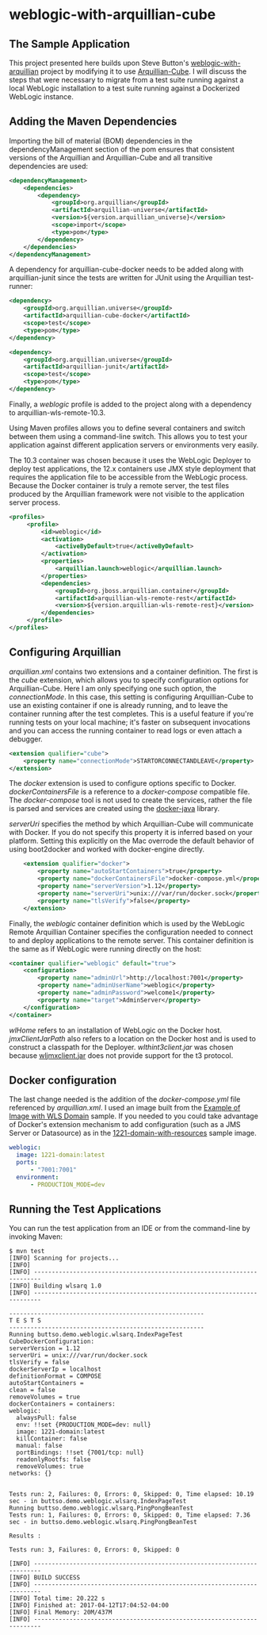 # weblogic-with-arquillian-cube

## The Sample Application
This project presented here builds upon Steve Button's [weblogic-with-arquillian](https://github.com/buttso/weblogic-with-arquillian) project by modifying it to use [Arquillian-Cube](http://arquillian.org/arquillian-cube/). I will discuss the steps that were necessary to migrate from a test suite running against a local WebLogic installation to a test suite running against a Dockerized WebLogic instance. 

## Adding the Maven Dependencies
Importing the bill of material (BOM) dependencies in the dependencyManagement section of the pom ensures that consistent versions of the Arquillian and Arquillian-Cube and all transitive dependencies are used:
```xml
<dependencyManagement>
    <dependencies>
        <dependency>
            <groupId>org.arquillian</groupId>
            <artifactId>arquillian-universe</artifactId>
            <version>${version.arquillian_universe}</version>
            <scope>import</scope>
            <type>pom</type>
        </dependency>
    </dependencies>
</dependencyManagement>
```

A dependency for arquillian-cube-docker needs to be added along with arquillian-junit since the tests are written for JUnit using the Arquillian test-runner:
```xml
<dependency>
    <groupId>org.arquillian.universe</groupId>
    <artifactId>arquillian-cube-docker</artifactId>
    <scope>test</scope>
    <type>pom</type>
</dependency>

<dependency>
    <groupId>org.arquillian.universe</groupId>
    <artifactId>arquillian-junit</artifactId>
    <scope>test</scope>
    <type>pom</type>
</dependency>
```

Finally, a *weblogic* profile is added to the project along with a dependency to arquillian-wls-remote-10.3.

Using Maven profiles allows you to define several containers and switch between them using a command-line switch. This allows you to test your application against different application servers or environments very easily.

The 10.3 container was chosen because it uses the WebLogic Deployer to deploy test applications, the 12.x containers use JMX style deployment that requires the application file to be accessible from the WebLogic process. Because the Docker container is truly a remote server, the test files produced by the Arquillian framework were not visible to the application server process.

```xml
<profiles>
     <profile>
         <id>weblogic</id>
         <activation>
             <activeByDefault>true</activeByDefault>
         </activation>
         <properties>
             <arquillian.launch>weblogic</arquillian.launch>
         </properties>
         <dependencies>
             <groupId>org.jboss.arquillian.container</groupId>
             <artifactId>arquillian-wls-remote-rest</artifactId>
             <version>${version.arquillian-wls-remote-rest}</version>
         </dependencies>
     </profile>
</profiles>     
```
## Configuring Arquillian
*arquillian.xml* contains two extensions and a container definition. The first is the *cube* extension, which allows you to specify configuration options for Arquillian-Cube. Here I am only specifying one such option, the *connectionMode*. In this case, this setting is configuring Arquillian-Cube to use an existing container if one is already running, and to leave the container running after the test completes. This is a useful feature if you're running tests on your local machine; it's faster on subsequent invocations and you can access the running container to read logs or even attach a debugger.
```xml
<extension qualifier="cube">
    <property name="connectionMode">STARTORCONNECTANDLEAVE</property>
</extension>
```  
The *docker* extension is used to configure options specific to Docker. *dockerContainersFile* is a reference to a *docker-compose* compatible file. The *docker-compose* tool is not used to create the services, rather the file is parsed and services are created using the [docker-java](https://github.com/docker-java/docker-java) library.

*serverUri* specifies the method by which Arquillian-Cube will communicate with Docker. If you do not specify this property it is inferred based on your platform. Setting this explicitly on the Mac overrode the default behavior of using boot2docker and worked with docker-engine directly.  

```xml
    <extension qualifier="docker">
        <property name="autoStartContainers">true</property>
        <property name="dockerContainersFile">docker-compose.yml</property>
        <property name="serverVersion">1.12</property>
        <property name="serverUri">unix:///var/run/docker.sock</property>
        <property name="tlsVerify">false</property>
    </extension>
```

Finally, the *weblogic* container definition which is used by the WebLogic Remote Arquillian Container specifies the configuration needed to connect to and deploy applications to the remote server. This container definition is the same as if WebLogic were running directly on the host:
```xml
<container qualifier="weblogic" default="true">
    <configuration>
        <property name="adminUrl">http://localhost:7001</property>
        <property name="adminUserName">weblogic</property>
        <property name="adminPassword">welcome1</property>
        <property name="target">AdminServer</property>
    </configuration>
</container>
```

*wlHome* refers to an installation of WebLogic on the Docker host. *jmxClientJarPath* also refers to a location on the Docker host and is used to construct a classpath for the Deployer. *wlthint3client.jar* was chosen because [wljmxclient.jar](https://docs.oracle.com/middleware/12212/wls/SACLT/basics.htm#SACLT123) does not provide support for the t3 protocol.  

## Docker configuration
The last change needed is the addition of the *docker-compose.yml* file referenced by *arquillian.xml*. I used an image built from the [Example of Image with WLS Domain](https://github.com/oracle/docker-images/tree/master/OracleWebLogic/samples/1221-domain) sample. If you needed to you could take advantage of Docker's extension mechanism to add configuration (such as a JMS Server or Datasource) as in the [1221-domain-with-resources](https://github.com/oracle/docker-images/tree/master/OracleWebLogic/samples/1221-domain-with-resources) sample image.

```yml
weblogic:
  image: 1221-domain:latest
  ports:
      - "7001:7001"
  environment:
      - PRODUCTION_MODE=dev
```
## Running the Test Applications
You can run the test application from an IDE or from the command-line by invoking Maven:

  ```
  $ mvn test
[INFO] Scanning for projects...
[INFO]                                                                         
[INFO] ------------------------------------------------------------------------
[INFO] Building wlsarq 1.0
[INFO] ------------------------------------------------------------------------

-------------------------------------------------------
 T E S T S
-------------------------------------------------------
Running buttso.demo.weblogic.wlsarq.IndexPageTest
CubeDockerConfiguration:
  serverVersion = 1.12
  serverUri = unix:///var/run/docker.sock
  tlsVerify = false
  dockerServerIp = localhost
  definitionFormat = COMPOSE
  autoStartContainers =
  clean = false
  removeVolumes = true
  dockerContainers = containers:
  weblogic:
    alwaysPull: false
    env: !!set {PRODUCTION_MODE=dev: null}
    image: 1221-domain:latest
    killContainer: false
    manual: false
    portBindings: !!set {7001/tcp: null}
    readonlyRootfs: false
    removeVolumes: true
networks: {}


Tests run: 2, Failures: 0, Errors: 0, Skipped: 0, Time elapsed: 10.19 sec - in buttso.demo.weblogic.wlsarq.IndexPageTest
Running buttso.demo.weblogic.wlsarq.PingPongBeanTest
Tests run: 1, Failures: 0, Errors: 0, Skipped: 0, Time elapsed: 7.36 sec - in buttso.demo.weblogic.wlsarq.PingPongBeanTest

Results :

Tests run: 3, Failures: 0, Errors: 0, Skipped: 0

[INFO] ------------------------------------------------------------------------
[INFO] BUILD SUCCESS
[INFO] ------------------------------------------------------------------------
[INFO] Total time: 20.222 s
[INFO] Finished at: 2017-04-12T17:04:52-04:00
[INFO] Final Memory: 20M/437M
[INFO] ------------------------------------------------------------------------

  ```
